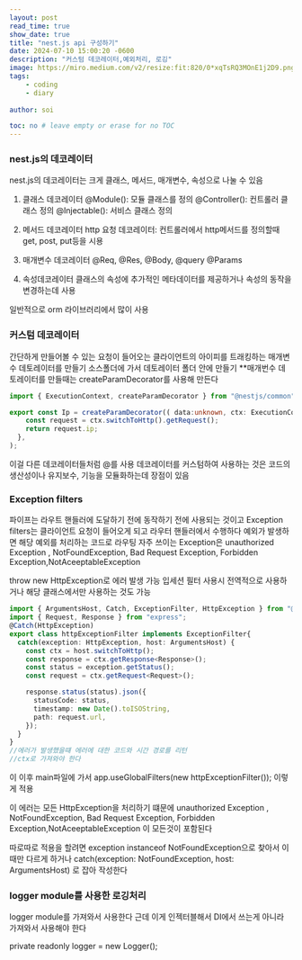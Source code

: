 ```yaml
---
layout: post
read_time: true
show_date: true
title: "nest.js api 구성하기"
date: 2024-07-10 15:00:20 -0600
description: "커스텀 데코레이터,예외처리, 로깅"
image: https://miro.medium.com/v2/resize:fit:820/0*xqTsRQ3MOnE1j2D9.png
tags: 
    - coding
    - diary
   
author: soi

toc: no # leave empty or erase for no TOC
---
```

### nest.js의 데코레이터

nest.js의 데코레이터는 크게 클래스, 메서드, 매개변수, 속성으로 나눌 수 있음
 1. 클래스 데코레이터
 @Module(): 모듈 클래스를 정의 
 @Controller(): 컨트롤러 클래스 정의 
 @Injectable(): 서비스 클래스 정의 

 2. 메서드 데코레이터
 http 요청 데코레이터: 컨트롤러에서 http메서드를 정의할때 get, post, put등을 시용

 3. 매개변수 데코레이터
 @Req, @Res, @Body, @query @Params

 4. 속성데코레이터
 클래스의 속성에 추가적인 메타데이터를 제공하거나 속성의 동작을 변경하는데 사용
 
 일반적으로 orm 라이브러리에서 많이 사용

### 커스텀 데코레이터
간단하게 만들어볼 수 있는 요청이 들어오는 클라이언트의 아이피를 트래킹하는 매개변수 데토레이터를 만들기
소스폴더에 가서 데토레이터 폴더 안에 만들기
**매개번수 데토레이터를 만들때는 createParamDecorator를 사용해 만든다 

```typeScript
import { ExecutionContext, createParamDecorator } from "@nestjs/common";

export const Ip = createParamDecorator(( data:unknown, ctx: ExecutionContext):string => {
    const request = ctx.switchToHttp().getRequest();
    return request.ip;
  },
);

```
이걸 다른 데코레이터들처럼 @를 사용
데코레이터를 커스텀하여 사용하는 것은 코드의 생산성이나 유지보수, 기능을 모듈화하는데 장점이 있음

### Exception filters
파이프는 라우트 핸들러에 도달하기 전에 동작하기 전에 사용되는 것이고 Exception filters는 클라이언트 요청이 들어오게 되고 라우터 핸들러에서 수행하다 예외가 발생하면 해당 예외를 처리하는 코드로 라우팅
자주 쓰이는 Exception은 unauthorized Exception , NotFoundException, Bad Request Exception, Forbidden Exception,NotAceeptableException

throw new HttpException로 에러 발생 가능
입세션 필터 사용시 전역적으로 사용하거나 해당 클래스에서만 사용하는 것도 가능

```typescript
import { ArgumentsHost, Catch, ExceptionFilter, HttpException } from "@nestjs/common";
import { Request, Response } from "express";
@Catch(HttpException)
export class httpExceptionFilter implements ExceptionFilter{
  catch(exception: HttpException, host: ArgumentsHost) {
    const ctx = host.switchToHttp();
    const response = ctx.getResponse<Response>();
    const status = exception.getStatus();
    const request = ctx.getRequest<Request>();

    response.status(status).json({
      statusCode: status,
      timestamp: new Date().toISOString,
      path: request.url,
    });
  }
}
//에러가 발생했을떄 에러에 대한 코드와 시간 경로를 리턴
//ctx로 가져와야 한다
```
이 이후 main파일에 가서  app.useGlobalFilters(new httpExceptionFilter()); 이렇게 적용

이 에러는 모든 HttpException을 처리하기 떄문에 unauthorized Exception , NotFoundException, Bad Request Exception, Forbidden Exception,NotAceeptableException 이 모든것이 포함된다 

따로따로 적용을 할려면 exception instanceof NotFoundException으로 찾아서 이때만 다르게 하거나 catch(exception: NotFoundException, host: ArgumentsHost) 로 잡아 작성한다 

### logger module를 사용한 로깅처리
logger module를 가져와서 사용한다 근데 이게 인젝터블해서 DI에서 쓰는게 아니라 가져와서 사용해야 한다

private readonly logger = new Logger();












































